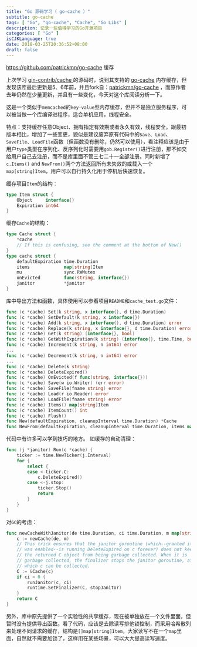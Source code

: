 ```yaml
---
title: "Go 源码学习（ go-cache ）"
subtitle: go-cache
tags: [ "Go", "go-cache", "Cache", "Go Libs" ]
description: 记录一些值得学习的Go开源项目
categories: [ "Go" ]
isCJKLanguage: true
date: 2018-03-25T20:36:52+08:00
draft: false
---
```


https://github.com/patrickmn/go-cache 缓存

上次学习 [<u>gin-contrib/cache</u> ](https://github.com/gin-contrib/cache) 的源码时，说到其支持的 [<u>go-cache</u>](https://github.com/robfig/go-cache) 内存缓存，但发现该库最后更新是5、6年前，并且fork自：[<u>patrickmn/go-cache</u>](https://github.com/patrickmn/go-cache) ，而原作者去年仍然在少量更新，并且有一些变化，今天对这个库阅读分析一下。

这是一个类似于`memcached`的`key-value`型内存缓存，但并不是独立服务程序，可以被当做一个库编译进程序，适合单机应用，线程安全。

<!--more-->

特点：支持缓存任意Object、拥有指定有效期或者永久有效，线程安全。跟最初版本相比，增加了一些变更，貌似是建议废弃原有代码中的`Save`、`Load`、`SaveFile`、`LoadFile`函数（但函数没有删除，仍然可以使用），看注释应该是由于用户`type`类型在序列化、反序列化时需要用`gob.Register()`进行注册，那不如交给用户自己去注册，而不是库里面不管三七二十一全部注册。同时新增了`c.Items()` and `NewFrom()`两个方法返回所有未失效的或载入一个`map[string]Item`，用户可以自行持久化用于停机后快速恢复。

缓存项目`Item`的结构：

```go
type Item struct {
	Object     interface{}
	Expiration int64
}
```

缓存`Cache`的结构：

```go
type Cache struct {
	*cache
	// If this is confusing, see the comment at the bottom of New()
}
type cache struct {
	defaultExpiration time.Duration
	items             map[string]Item
	mu                sync.RWMutex
	onEvicted         func(string, interface{})
	janitor           *janitor
}
```

库中导出方法和函数，具体使用可以参看项目`README`和`cache_test.go`文件：

```go
func (c *cache) Set(k string, x interface{}, d time.Duration)
func (c *cache) SetDefault(k string, x interface{})
func (c *cache) Add(k string, x interface{}, d time.Duration) error
func (c *cache) Replace(k string, x interface{}, d time.Duration) error
func (c *cache) Get(k string) (interface{}, bool)
func (c *cache) GetWithExpiration(k string) (interface{}, time.Time, bool)
func (c *cache) Increment(k string, n int64) error
...
func (c *cache) Decrement(k string, n int64) error
...
func (c *cache) Delete(k string)
func (c *cache) DeleteExpired()
func (c *cache) OnEvicted(f func(string, interface{}))
func (c *cache) Save(w io.Writer) (err error)
func (c *cache) SaveFile(fname string) error
func (c *cache) Load(r io.Reader) error
func (c *cache) LoadFile(fname string) error
func (c *cache) Items() map[string]Item
func (c *cache) ItemCount() int
func (c *cache) Flush()
func New(defaultExpiration, cleanupInterval time.Duration) *Cache
func NewFrom(defaultExpiration, cleanupInterval time.Duration, items map[string]Item) *Cache
```

代码中有许多可以学到技巧的地方。
如缓存的自动清理：

```go
func (j *janitor) Run(c *cache) {
	ticker := time.NewTicker(j.Interval)
	for {
		select {
		case <-ticker.C:
			c.DeleteExpired()
		case <-j.stop:
			ticker.Stop()
			return
		}
	}
}
```

对`GC`的考虑：

```go
func newCacheWithJanitor(de time.Duration, ci time.Duration, m map[string]Item) *Cache {
	c := newCache(de, m)
	// This trick ensures that the janitor goroutine (which--granted it
	// was enabled--is running DeleteExpired on c forever) does not keep
	// the returned C object from being garbage collected. When it is
	// garbage collected, the finalizer stops the janitor goroutine, after
	// which c can be collected.
	C := &Cache{c}
	if ci > 0 {
		runJanitor(c, ci)
		runtime.SetFinalizer(C, stopJanitor)
	}
	return C
}
```

另外，库中原先提供了一个实验性的共享缓存，现在被单独放在一个文件里面，但暂时没有提供导出函数。看了代码，应该是去除读写排他锁控制，而采用哈希散列来处理不同请求的缓存，结构是`[]map[string]Item`，大家读写不在一个`map`里面，自然就不需要加锁了，这样用在某些场景，可以大大提高读写速度。